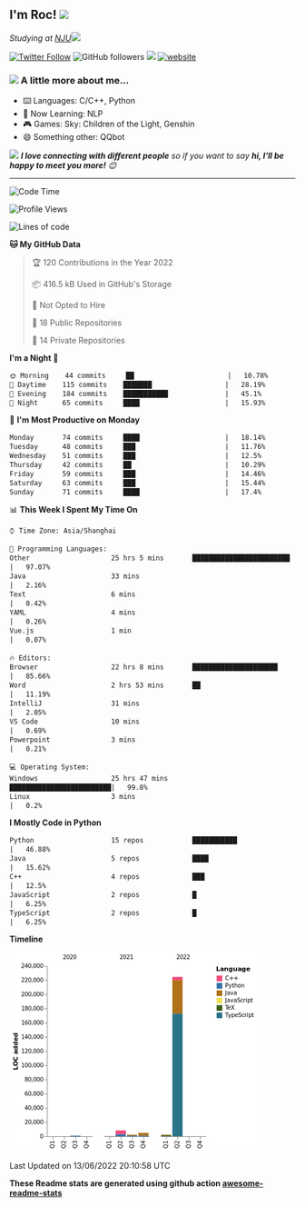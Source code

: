 <!-- <img align='right' src="https://media.giphy.com/media/M9gbBd9nbDrOTu1Mqx/giphy.gif" width="230"> -->
<h2>I'm Roc! <img src="https://media.giphy.com/media/12oufCB0MyZ1Go/giphy.gif" width="50"></h2>
<p><em>Studying at <a href="http://www.nju.edu.cn">NJU</a><img src="https://media.giphy.com/media/WUlplcMpOCEmTGBtBW/giphy.gif" width="50"> 
</em></p>

[![Twitter Follow](https://img.shields.io/twitter/follow/Roc78862980?label=Follow)](https://twitter.com/intent/follow?screen_name=Roc78862980)
![GitHub followers](https://img.shields.io/github/followers/roc136?label=Follow&style=social)
![](https://visitor-badge.glitch.me/badge?page_id=Roc136.Roc136)
[![website](https://img.shields.io/badge/Website-46a2f1.svg?&style=flat-square&logo=Google-Chrome&logoColor=white&link=https://blog.roc136.top)](https://blog.roc136.top)
<!-- ![Waka Readme](https://github.com/anmol098/anmol098/workflows/Waka%20Readme/badge.svg) -->
<!-- [![Linkedin: anmol](https://img.shields.io/badge/-anmol-blue?style=flat-square&logo=Linkedin&logoColor=white&link=https://www.linkedin.com/in/anmol-p-singh/)](https://www.linkedin.com/in/anmol-p-singh/) -->

### <img src="https://media.giphy.com/media/VgCDAzcKvsR6OM0uWg/giphy.gif" width="50"> A little more about me...  

- ⌨️ Languages: C/C++, Python
- 🌱 Now Learning: NLP
- 🎮 Games: Sky: Children of the Light, Genshin
- 😄 Something other: QQbot

<img src="https://media.giphy.com/media/LnQjpWaON8nhr21vNW/giphy.gif" width="60"> <em><b>I love connecting with different people</b> so if you want to say <b>hi, I'll be happy to meet you more!</b> 😊</em>

---
<!--START_SECTION:waka-->
![Code Time](http://img.shields.io/badge/Code%20Time-0%20secs-blue)

![Profile Views](http://img.shields.io/badge/Profile%20Views-0-blue)

![Lines of code](https://img.shields.io/badge/From%20Hello%20World%20I%27ve%20Written-243%20Thousand%20lines%20of%20code-blue)

**🐱 My GitHub Data** 

> 🏆 120 Contributions in the Year 2022
 > 
> 📦 416.5 kB Used in GitHub's Storage 
 > 
> 🚫 Not Opted to Hire
 > 
> 📜 18 Public Repositories 
 > 
> 🔑 14 Private Repositories  
 > 
**I'm a Night 🦉** 

```text
🌞 Morning    44 commits     ██                       |   10.78% 
🌆 Daytime    115 commits    ███████                  |   28.19% 
🌃 Evening    184 commits    ███████████              |   45.1% 
🌙 Night      65 commits     ████                     |   15.93%

```
📅 **I'm Most Productive on Monday** 

```text
Monday       74 commits     ████                     |   18.14% 
Tuesday      48 commits     ███                      |   11.76% 
Wednesday    51 commits     ███                      |   12.5% 
Thursday     42 commits     ██                       |   10.29% 
Friday       59 commits     ███                      |   14.46% 
Saturday     63 commits     ███                      |   15.44% 
Sunday       71 commits     ████                     |   17.4%

```


📊 **This Week I Spent My Time On** 

```text
⌚︎ Time Zone: Asia/Shanghai

💬 Programming Languages: 
Other                    25 hrs 5 mins       ████████████████████████ |   97.07% 
Java                     33 mins                                      |   2.16% 
Text                     6 mins                                       |   0.42% 
YAML                     4 mins                                       |   0.26% 
Vue.js                   1 min                                        |   0.07%

🔥 Editors: 
Browser                  22 hrs 8 mins       █████████████████████    |   85.66% 
Word                     2 hrs 53 mins       ██                       |   11.19% 
IntelliJ                 31 mins                                      |   2.05% 
VS Code                  10 mins                                      |   0.69% 
Powerpoint               3 mins                                       |   0.21%

💻 Operating System: 
Windows                  25 hrs 47 mins      █████████████████████████|   99.8% 
Linux                    3 mins                                       |   0.2%

```

**I Mostly Code in Python** 

```text
Python                   15 repos            ███████████              |   46.88% 
Java                     5 repos             ████                     |   15.62% 
C++                      4 repos             ███                      |   12.5% 
JavaScript               2 repos             █                        |   6.25% 
TypeScript               2 repos             █                        |   6.25%

```


**Timeline**

![Chart not found](https://raw.githubusercontent.com/Roc136/Roc136/master/charts/bar_graph.png) 


 Last Updated on 13/06/2022 20:10:58 UTC
<!--END_SECTION:waka-->

**These Readme stats are generated using github action [awesome-readme-stats](https://github.com/Roc136/waka-readme-stats)**
